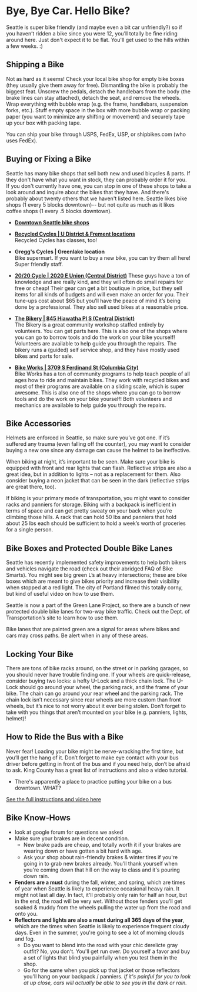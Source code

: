 Bye, Bye Car. Hello Bike?
=========================

Seattle is super bike friendly (and maybe even a bit car unfriendly?) so if you haven’t ridden a bike since you were 12, you’ll totally be fine riding around here. Just don't expect it to be flat. You'll get used to the hills within a few weeks. :)


Shipping a Bike
---------------
Not as hard as it seems! Check your local bike shop for empty bike boxes (they usually give them away for free). Dismantling the bike is probably the biggest feat. Unscrew the pedals, detach the handlebars from the body (the brake lines can stay attached), detach the seat, and remove the wheels. Wrap everything with bubble wrap (e.g. the frame, handlebars, suspension forks, etc.). Stuff empty space in the box with more bubble wrap or packing paper (you want to minimize any shifting or movement) and securely tape up your box with packing tape.

You can ship your bike through USPS, FedEx, USP, or shipbikes.com (who uses FedEx).


Buying or Fixing a Bike
-----------------------
Seattle has many bike shops that sell both new and used bicycles & parts. If they don't have what you want in stock, they can probably order it for you. If you don't currently have one, you can stop in one of these shops to take a look around and inquire about the bikes that they have. And there's probably about twenty others that we haven't listed here. Seattle likes bike shops (1 every 5 blocks downtown)-- but not quite as much as it likes coffee shops (1 every .5 blocks downtown).

- **[Downtown Seattle bike shops](https://www.google.com/maps/search/bike+shop+seattle/@47.6127879,-122.324769,14z)**

- **[Recycled Cycles | U District & Frement locations][recycled]**  
  Recycled Cycles has classes, too!

- **Gregg's Cycles | Greenlake location**  
  Bike supermart. If you want to buy a new bike, you can try them all here! Super friendly staff.

- **[20/20 Cycle | 2020 E Union (Central District)][2020cycle]**
  These guys have a ton of knowledge and are really kind, and they will often do small repairs for free or cheap! Their gear can get a bit boutique in price, but they sell items for all kinds of budgets and will even make an order for you. Their tune-ups cost about $65 but you’ll have the peace of mind it’s being done by a professional. They also sell used bikes at a reasonable price.

- **[The Bikery | 845 Hiawatha Pl S (Central District)][bikery]**  
  The Bikery is a great community workshop staffed entirely by volunteers. You can get parts here. This is also one of the shops where you can go to borrow tools and do the work on your bike yourself! Volunteers are available to help guide you through the repairs. The bikery runs a (guided) self service shop, and they have mostly used bikes and parts for sale.

- **[Bike Works | 3709 S Ferdinand St (Columbia City)][bikeworks]**  
  Bike Works has a ton of community programs to help teach people of all ages how to ride and maintain bikes. They work with recycled bikes and most of their programs are available on a sliding scale, which is super awesome. This is also one of the shops where you can go to borrow tools and do the work on your bike yourself! Both volunteers and mechanics are available to help guide you through the repairs.

[2020cycle]: http://2020cycle.com/
[recycled]: http://www.recycledcycles.com/
[bikeworks]: http://bikeworks.org/
[bikery]: http://thebikery.org/


Bike Accessories
----------------
Helmets are enforced in Seattle, so make sure you’ve got one. If it’s suffered any trauma (even falling off the counter), you may want to consider buying a new one since any damage can cause the helmet to be ineffective.

When biking at night, it’s important to be seen. Make sure your bike is equipped with front and rear lights that can flash. Reflective strips are also a great idea, but in addition to lights – not as a replacement for them. Also consider buying a neon jacket that can be seen in the dark (reflective strips are great there, too).

If biking is your primary mode of transportation, you might want to consider racks and panniers for storage. Biking with a backpack is inefficient in terms of space and can get pretty sweaty on your back when you’re climbing those hills. A rack that can hold 50 lbs and panniers that hold about 25 lbs each should be sufficient to hold a week’s worth of groceries for a single person.


Bike Boxes and Protected Double Bike Lanes
------------------------------------------
Seattle has recently implemented safety improvements to help both bikers and vehicles navigate the road (check out their abridged FAQ of Bike Smarts). You might see big green L’s at heavy intersections; these are bike boxes which are meant to give bikes priority and increase their visibility when stopped at a red light. The city of Portland filmed this totally corny, but kind of useful video on how to use them.

Seattle is now a part of the Green Lane Project, so there are a bunch of new protected double bike lanes for two-way bike traffic. Check out the Dept. of Transportation’s site to learn how to use them.

Bike lanes that are painted green are a signal for areas where bikes and cars may cross paths. Be alert when in any of  these areas.


Locking Your Bike
-----------------
There are tons of bike racks around, on the street or in parking garages, so you should never have trouble finding one. If your wheels are quick-release, consider buying two locks: a hefty U-Lock and a thick chain lock. The U-Lock should go around your wheel, the parking rack, and the frame of your bike. The chain can go around your rear wheel and the parking rack. The chain lock isn’t necessary since rear wheels are more custom than front wheels, but it’s nice to not worry about it ever being stolen. Don’t forget to take with you things that aren’t mounted on your bike (e.g. panniers, lights, helmet)!


How to Ride the Bus with a Bike
-------------------------------
Never fear! Loading your bike might be nerve-wracking the first time, but you’ll get the hang of it. Don’t forget to make eye contact with your bus driver before getting in front of the bus and if you need help, don’t be afraid to ask. King County has a great list of instructions and also a video tutorial.

- There's apparently a place to practice putting your bike on a bus downtown. WHAT?

[See the full instructions and video here](http://metro.kingcounty.gov/tops/bike/index.html)


Bike Know-Hows
--------------
- look at google forum for questions we asked
- Make sure your brakes are in decent condition.
  - New brake pads are cheap, and totally worth it if your brakes are wearing
    down or have gotten a bit hard with age.
  - Ask your shop about rain-friendly brakes & winter tires if you're going in
    to grab new brakes already. You'll thank yourself when you're coming down that hill on the way to class and it's pouring down rain.
- __Fenders are a must__ during the fall, winter, and spring, which are times
  of year when Seattle is likely to experience occasional heavy rain. It might
  not last all day. In fact, it'll probably only rain for half an hour, but in
  the end, the road will be very wet. Without those fenders you'll get soaked &
  muddy from the wheels pulling the water up from the road and onto you.
- __Reflectors and lights are also a must during all 365 days of the year__,
  which are the times when Seattle is likely to experience frequent cloudy
  days. Even in the summer, you're going to see a lot of morning clouds and
  fog.
    - Do you want to blend into the road with your chic derelicte gray outfit?
      No, you don't. You'll get run over. Do yourself a favor and buy a set of
      lights that blind you painfully when you test them in the shop.
    - Go for the same when you pick up that jacket or those reflectors you'll
      hang on your backpack / panniers. _If it's painful for you to look at up
      close, cars will actually be able to see you in the dark or rain._
